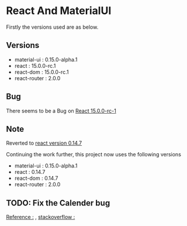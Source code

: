 React And MaterialUI
==============================

Firstly the versions used are as below.

Versions
--------------
 - material-ui  : 0.15.0-alpha.1
 - react        : 15.0.0-rc.1
 - react-dom    : 15.0.0-rc.1
 - react-router : 2.0.0

Bug
-------------
There seems to be a Bug on [React 15.0.0-rc-1][react-bug-1]

Note
----------
Reverted to [react version 0.14.7][repo-diff-1]          

Continuing the work further, this project now uses the following versions

- material-ui   : 0.15.0-alpha.1
- react         : 0.14.7
- react-dom     : 0.14.7
- react-router  : 2.0.0

TODO: Fix the Calender bug
----------------
[Reference :][ref-1] , [stackoverflow :][ref-2-so]

<Calendar
  DateTimeFormat={DateTime.DateTimeFormat}
  firstDayOfWeek={firstDayOfWeek}
  locale={locale}
  ref="calendar"
  onDayTouchTap={this.handleTouchTapDay}
  initialDate={this.props.initialDate}
  open={this.state.open}
  minDate={this.props.minDate}
  maxDate={this.props.maxDate}
  shouldDisableDate={this.props.shouldDisableDate}
  disableYearSelection={this.props.disableYearSelection}
  mode={this.props.mode}
/>





[1]: https://github.com/saumya/ReactRouter-102
[2]: http://www.material-ui.com/
[3]: https://www.npmjs.com/package/material-ui
[4]: https://www.npmjs.com/package/react-tap-event-plugin
[react-bug-1]: https://github.com/facebook/react/issues/6221
[repo-diff-1]: https://github.com/saumya/React-MaterialUI-102/commit/6921343f70934e056c93d3d46e1148daaf52a0f3
[ref-1]: https://github.com/callemall/material-ui/blob/master/src/date-picker/date-picker-dialog.jsx
[ref-2-so]: http://stackoverflow.com/questions/35378272/render-full-calendar-of-datepicker-on-a-page
